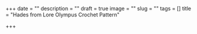 +++
date = ""
description = ""
draft = true
image = ""
slug = ""
tags = []
title = "Hades from Lore Olympus Crochet Pattern"

+++
